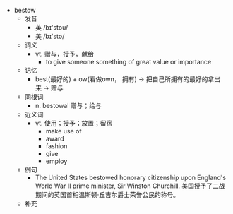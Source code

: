 - bestow
  - 发音
    - 英 /bɪ'stou/
    - 美 /bɪ'sto/
  - 词义
    - vt. 赠与，授予，献给
      - to give someone something of great value or importance
  - 记忆
    - best(最好的) + ow(看做own， 拥有) → 把自己所拥有的最好的拿出来 → 赠与
  - 同根词
    - n. bestowal 赠与；给与
  - 近义词
    - vt. 使用；授予；放置；留宿
      - make use of
      - award
      - fashion
      - give
      - employ
  - 例句
    - The United States bestowed honorary citizenship upon England's World War II prime minister, Sir Winston Churchill. 美国授予了二战期间的英国首相温斯顿·丘吉尔爵士荣誉公民的称号。
  - 补充
